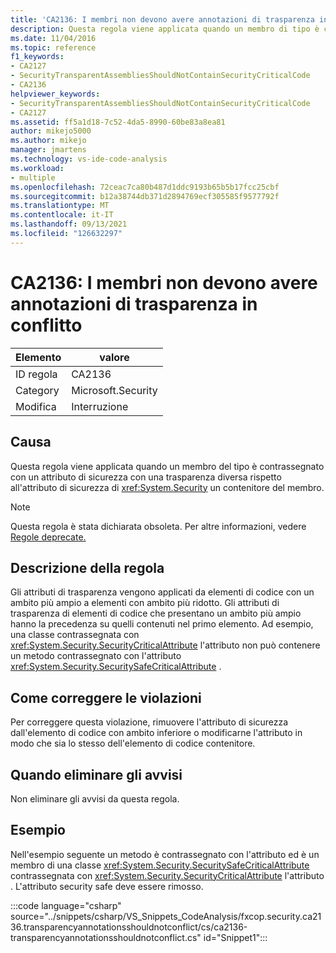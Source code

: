 ```yaml
---
title: 'CA2136: I membri non devono avere annotazioni di trasparenza in conflitto'
description: Questa regola viene applicata quando un membro di tipo è contrassegnato con un attributo di sicurezza System.Security con una trasparenza diversa rispetto all'attributo di sicurezza di un contenitore del membro.
ms.date: 11/04/2016
ms.topic: reference
f1_keywords:
- CA2127
- SecurityTransparentAssembliesShouldNotContainSecurityCriticalCode
- CA2136
helpviewer_keywords:
- SecurityTransparentAssembliesShouldNotContainSecurityCriticalCode
- CA2127
ms.assetid: ff5a1d18-7c52-4da5-8990-60be83a8ea81
author: mikejo5000
ms.author: mikejo
manager: jmartens
ms.technology: vs-ide-code-analysis
ms.workload:
- multiple
ms.openlocfilehash: 72ceac7ca80b487d1ddc9193b65b5b17fcc25cbf
ms.sourcegitcommit: b12a38744db371d2894769ecf305585f9577792f
ms.translationtype: MT
ms.contentlocale: it-IT
ms.lasthandoff: 09/13/2021
ms.locfileid: "126632297"
---
```

# <a name="ca2136-members-should-not-have-conflicting-transparency-annotations"></a>CA2136: I membri non devono avere annotazioni di trasparenza in conflitto

|Elemento|valore|
|-|-|
|ID regola|CA2136|
|Category|Microsoft.Security|
|Modifica|Interruzione|

## <a name="cause"></a>Causa
Questa regola viene applicata quando un membro del tipo è contrassegnato con un attributo di sicurezza con una trasparenza diversa rispetto all'attributo di sicurezza di <xref:System.Security> un contenitore del membro.

> [!NOTE]
> Questa regola è stata dichiarata obsoleta. Per altre informazioni, vedere [Regole deprecate.](fxcop-unported-deprecated-rules.md)

## <a name="rule-description"></a>Descrizione della regola
Gli attributi di trasparenza vengono applicati da elementi di codice con un ambito più ampio a elementi con ambito più ridotto. Gli attributi di trasparenza di elementi di codice che presentano un ambito più ampio hanno la precedenza su quelli contenuti nel primo elemento. Ad esempio, una classe contrassegnata con <xref:System.Security.SecurityCriticalAttribute> l'attributo non può contenere un metodo contrassegnato con l'attributo <xref:System.Security.SecuritySafeCriticalAttribute> .

## <a name="how-to-fix-violations"></a>Come correggere le violazioni
Per correggere questa violazione, rimuovere l'attributo di sicurezza dall'elemento di codice con ambito inferiore o modificarne l'attributo in modo che sia lo stesso dell'elemento di codice contenitore.

## <a name="when-to-suppress-warnings"></a>Quando eliminare gli avvisi
Non eliminare gli avvisi da questa regola.

## <a name="example"></a>Esempio
Nell'esempio seguente un metodo è contrassegnato con l'attributo ed è un membro di una classe <xref:System.Security.SecuritySafeCriticalAttribute> contrassegnata con <xref:System.Security.SecurityCriticalAttribute> l'attributo . L'attributo security safe deve essere rimosso.

:::code language="csharp" source="../snippets/csharp/VS_Snippets_CodeAnalysis/fxcop.security.ca2136.transparencyannotationsshouldnotconflict/cs/ca2136-transparencyannotationsshouldnotconflict.cs" id="Snippet1":::
